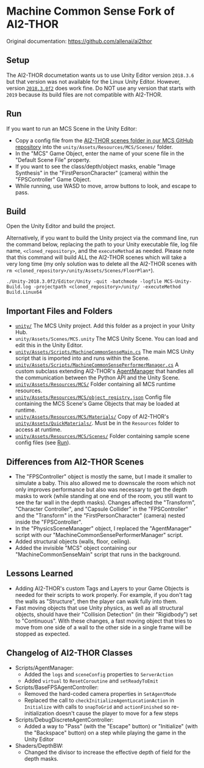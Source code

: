 # Machine Common Sense Fork of AI2-THOR

Original documentation:  https://github.com/allenai/ai2thor

## Setup

The AI2-THOR documetation wants us to use Unity Editor version `2018.3.6` but that version was not available for the Linux Unity Editor.  However, version [`2018.3.0f2`](https://forum.unity.com/threads/unity-on-linux-release-notes-and-known-issues.350256/page-2#post-4009651) does work fine.  Do NOT use any version that starts with `2019` because its build files are not compatible with AI2-THOR.

## Run

If you want to run an MCS Scene in the Unity Editor:

- Copy a config file from the [AI2-THOR scenes folder in our MCS GitHub repository](https://github.com/NextCenturyCorporation/MCS/tree/master/ai2thor_wrapper/scenes) into the `unity/Assets/Resources/MCS/Scenes/` folder.
- In the "MCS" Game Object, enter the name of your scene file in the "Default Scene File" property.
- If you want to see the class/depth/object masks, enable "Image Synthesis" in the "FirstPersonCharacter" (camera) within the "FPSController" Game Object.
- While running, use WASD to move, arrow buttons to look, and escape to pass.

## Build

Open the Unity Editor and build the project.

Alternatively, if you want to build the Unity project via the command line, run the command below, replacing the path to your Unity executable file, log file name, `<cloned_repository>`, and the `executeMethod` as needed.  Please note that this command will build ALL the AI2-THOR scenes which will take a very long time (my only solution was to delete all the AI2-THOR scenes with `rm <cloned_repository>/unity/Assets/Scenes/FloorPlan*`).

```
./Unity-2018.3.0f2/Editor/Unity -quit -batchmode -logfile MCS-Unity-Build.log -projectpath <cloned_repository>/unity/ -executeMethod Build.Linux64
```

## Important Files and Folders

- [`unity/`](./unity)  The MCS Unity project.  Add this folder as a project in your Unity Hub.
- `unity/Assets/Scenes/MCS.unity`  The MCS Unity Scene.  You can load and edit this in the Unity Editor.
- [`unity/Assets/Scripts/MachineCommonSenseMain.cs`](./unity/Assets/Scripts/MachineCommonSenseMain.cs)  The main MCS Unity script that is imported into and runs within the Scene.
- [`unity/Assets/Scripts/MachineCommonSensePerformerManager.cs`](./unity/Assets/Scripts/MachineCommonSensePerformerManager.cs)  A custom subclass extending AI2-THOR's [AgentManager](./unity/Assets/Scripts/AgentManager.cs) that handles all the communication between the Python API and the Unity Scene.
- [`unity/Assets/Resources/MCS/`](./unity/Assets/Resources/MCS)  Folder containing all MCS runtime resources.
- [`unity/Assets/Resources/MCS/object_registry.json`](./unity/Assets/Resources/MCS/object_registry.json)  Config file containing the MCS Scene's Game Objects that may be loaded at runtime. 
- [`unity/Assets/Resources/MCS/Materials/`](./unity/Assets/Resources/MCS/Materials)  Copy of AI2-THOR's [`unity/Assets/QuickMaterials/`](./unity/Assets/QuickMaterials).  Must be in the `Resources` folder to access at runtime.
- [`unity/Assets/Resources/MCS/Scenes/`](./unity/Assets/Resources/MCS/Scenes)  Folder containing sample scene config files (see [Run](#run)).

## Differences from AI2-THOR Scenes

- The "FPSController" object is mostly the same, but I made it smaller to simulate a baby.  This also allowed me to downscale the room which not only improves performance but also was necessary to get the depth masks to work (while standing at one end of the room, you still want to see the far wall in the depth masks).  Changes affected the "Transform", "Character Controller", and "Capsule Collider" in the "FPSController" and the "Transform" in the "FirstPersonCharacter" (camera) nested inside the "FPSController".
- In the "PhysicsSceneManager" object, I replaced the "AgentManager" script with our "MachineCommonSensePerformerManager" script.
- Added structural objects (walls, floor, ceiling).
- Added the invisible "MCS" object containing our "MachineCommonSenseMain" script that runs in the background.

## Lessons Learned

- Adding AI2-THOR's custom Tags and Layers to your Game Objects is needed for their scripts to work properly.  For example, if you don't tag the walls as "Structure", then the player can walk fully into them.
- Fast moving objects that use Unity physics, as well as all structural objects, should have their "Collision Detection" (in their "Rigidbody") set to "Continuous".  With these changes, a fast moving object that tries to move from one side of a wall to the other side in a single frame will be stopped as expected.

## Changelog of AI2-THOR Classes

- Scripts/AgentManager:
  - Added the `logs` and `sceneConfig` properties to `ServerAction`
  - Added `virtual` to `ResetCoroutine` and `setReadyToEmit`
- Scripts/BaseFPSAgentController:
  - Removed the hard-coded camera properties in `SetAgentMode`
  - Replaced the call to `checkInitializeAgentLocationAction` in `Initialize` with calls to `snapToGrid` and `actionFinished` so re-initialization doesn't cause the player to move for a few steps
- Scripts/DebugDiscreteAgentController:
  - Added a way to "Pass" (with the "Escape" button) or "Initialize" (with the "Backspace" button) on a step while playing the game in the Unity Editor
- Shaders/DepthBW:
  - Changed the divisor to increase the effective depth of field for the depth masks.

